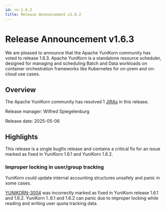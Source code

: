 ```yaml
---
id: rn-1.6.2
title: Release Announcement v1.6.2
---
```


<!--
Licensed to the Apache Software Foundation (ASF) under one
or more contributor license agreements.  See the NOTICE file
distributed with this work for additional information
regarding copyright ownership.  The ASF licenses this file
to you under the Apache License, Version 2.0 (the
"License"); you may not use this file except in compliance
with the License.  You may obtain a copy of the License at

  http://www.apache.org/licenses/LICENSE-2.0

Unless required by applicable law or agreed to in writing,
software distributed under the License is distributed on an
"AS IS" BASIS, WITHOUT WARRANTIES OR CONDITIONS OF ANY
KIND, either express or implied.  See the License for the
specific language governing permissions and limitations
under the License.
-->

# Release Announcement v1.6.3

We are pleased to announce that the Apache YuniKorn community has voted to release 1.6.3.
Apache YuniKorn is a standalone resource scheduler, designed for managing and scheduling Batch and Data workloads on container
orchestration frameworks like Kubernetes for on-prem and on-cloud use cases.

## Overview

The Apache YuniKorn community has resolved 1 [JIRAs](https://issues.apache.org/jira/issues/?filter=12353905) in this release.

Release manager: Wilfred Spiegelenburg

Release date: 2025-05-06

## Highlights

This release is a single bugfix release and contains a critical fix for an issue marked as fixed in YuniKorn 1.6.1 and YuniKorn 1.6.2.

### Improper locking in user/group tracking

YuniKorn could update internal accounting structures unsafely and panic in some cases.

[YUNIKORN-3004](https://issues.apache.org/jira/browse/YUNIKORN-3004) was incorrectly marked as fixed in YuniKorn release 1.6.1 and 1.6.2.
YuniKorn 1..6.1 and 1.6.2 can panic due to improper locking while reading and writing user quota tracking data.
